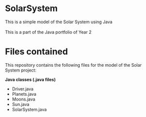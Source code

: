 # SolarSystem
This is a simple model of the Solar System using Java 
<br> <br>
This is a part of the Java portfolio of Year 2 

# Files contained
This repository contains the following files for the model of the Solar System project:

**Java classes (.java files)**
+ Driver.java
+ Planets.java
+ Moons.java
+ Sun.java
+ SolarSystem.java
